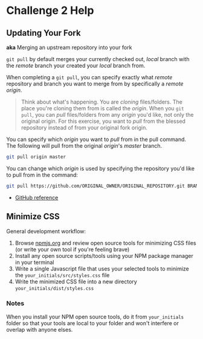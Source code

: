 # Challenge 2 Help

## Updating Your Fork

**aka** Merging an upstream repository into your fork

`git pull` by default merges your currently checked out, _local_ branch with the _remote_ branch your created your _local_ branch from.

When completing a `git pull`, you can specify exactly what _remote_ repository and branch you want to merge from by specifically a _remote origin_.

> Think about what's happening. You are _cloning_ files/folders. The place you're cloning them from is called the _origin_. When you `git pull`, you can _pull_ files/folders from any _origin_ you'd like, not only the original origin. For this exercise, you want to _pull_ from the blessed repository instead of from your original fork origin.

You can specify which _origin_ you want to _pull_ from in the pull command. The following will pull from the original _origin_'s _master_ branch.

```bash
git pull origin master
```

You can change which _origin_ is used by specifying the repository you'd like to pull from in the command:

```bash
git pull https://github.com/ORIGINAL_OWNER/ORIGINAL_REPOSITORY.git BRANCH_NAME
```

- [GitHub reference](https://help.github.com/articles/merging-an-upstream-repository-into-your-fork/)

## Minimize CSS

General development workflow:

1. Browse [npmjs.org](http://npmjs.org) and review open source tools for minimizing CSS files (or write your own tool if you're feeling brave)
1. Install any open source scripts/tools using your NPM package manager in your terminal
1. Write a single Javascript file that uses your selected tools to minimize the `your_initials/src/styles.css` file
1. Write the minimized CSS file into a new directory `your_initials/dist/styles.css`

### Notes

When you install your NPM open source tools, do it from `your_initials` folder so that your tools are local to your folder and won't interfere or overlap with anyone elses.
